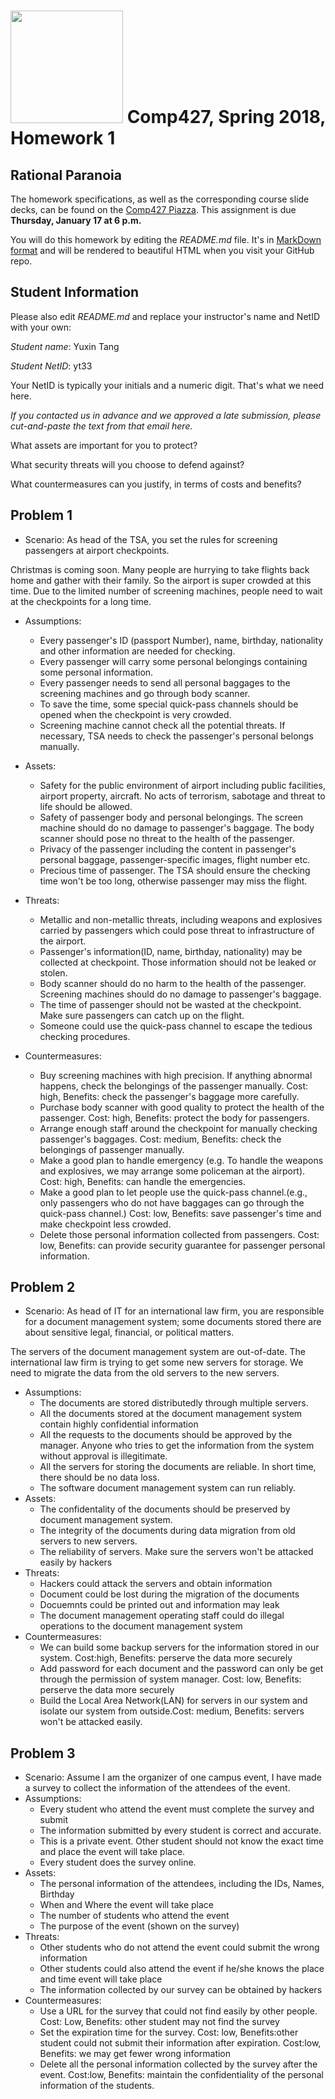 # <img src="http://www.rice.edu/_images/rice-logo.jpg" width=180> Comp427, Spring 2018, Homework 1
## Rational Paranoia
The homework specifications, as well as the corresponding course slide decks,
can be found on the [Comp427 Piazza](https://piazza.com/class/jqifhp864b37ju).
This assignment is due **Thursday, January 17 at 6 p.m.**

You will do this homework by editing the _README.md_ file. It's in
[MarkDown format](https://guides.github.com/features/mastering-markdown/)
and will be rendered to beautiful HTML when you visit your GitHub repo.

## Student Information
Please also edit _README.md_ and replace your instructor's name and NetID with your own:

_Student name_: Yuxin Tang

_Student NetID_: yt33

Your NetID is typically your initials and a numeric digit. That's
what we need here.

_If you contacted us in advance and we approved a late submission,
please cut-and-paste the text from that email here._

What assets are important for you to protect?

What security threats will you choose to defend against?

What countermeasures can you justify, in terms of costs and benefits?

## Problem 1
- Scenario: As head of the TSA, you set the rules for screening passengers at airport checkpoints.

Christmas is coming soon. Many people are hurrying to take flights back home and gather with their family. So the airport is super crowded at this time. Due to the limited number of screening machines, people need to wait at the checkpoints for a long time.
- Assumptions:
  - Every passenger's ID (passport Number), name, birthday, nationality and other information are needed for checking.
  - Every passenger will carry some personal belongings containing some personal information.
  - Every passenger needs to send all personal baggages to the screening machines and go through body scanner.
  - To save the time, some special quick-pass channels should be opened when the checkpoint is very crowded. 
  - Screening machine cannot check all the potential threats. If necessary, TSA needs to check the passenger's personal belongs manually.  
- Assets:
  - Safety for the public environment of airport including public facilities, airport property, aircraft. No acts of terrorism, sabotage and threat to life should be allowed.
  - Safety of passenger body and personal belongings. The screen machine should do no damage to passenger's baggage. The body scanner should pose no threat to the health of the passenger.
  - Privacy of the passenger including the content in passenger's personal baggage, passenger-specific images, flight number etc. 
  - Precious time of passenger. The TSA should ensure the checking time won't be too long, otherwise passenger may miss the flight.
  
- Threats:
  - Metallic and non-metallic threats, including weapons and explosives carried by passengers which could pose threat to infrastructure of the airport.
  - Passenger's information(ID, name, birthday, nationality) may be collected at checkpoint. Those information should not be leaked or stolen.
  - Body scanner should do no harm to the health of the passenger. Screening machines should do no damage to passenger's baggage.
  - The time of passenger should not be wasted at the checkpoint. Make sure passengers can catch up on the flight.
  - Someone could use the quick-pass channel to escape the tedious checking procedures. 
- Countermeasures:
  - Buy screening machines with high precision. If anything abnormal happens, check the belongings of the passenger manually. Cost: high, Benefits: check the passenger's baggage more carefully.
  - Purchase body scanner with good quality to protect the health of the passenger. Cost: high, Benefits: protect the body for passengers.
  - Arrange enough staff around the checkpoint for manually checking passenger's baggages. Cost: medium, Benefits: check the belongings of passenger manually.
  - Make a good plan to handle emergency (e.g. To handle the weapons and explosives, we may arrange some policeman at the airport). Cost: high, Benefits: can handle the emergencies.
  - Make a good plan to let people use the quick-pass channel.(e.g., only passengers who do not have baggages can go through the quick-pass channel.) Cost: low, Benefits: save passenger's time and make checkpoint less crowded. 
  - Delete those personal information collected from passengers. Cost: low, Benefits: can provide security guarantee for passenger personal information.
## Problem 2
- Scenario: As head of IT for an international law firm, you are responsible for a document management system; some documents stored there are about sensitive legal, financial, or political matters.

The servers of the document management system are out-of-date. The international law firm is trying to get some new servers for storage. We need to migrate the data from the old servers to the new servers. 
- Assumptions:
  - The documents are stored distributedly through multiple servers.
  - All the documents stored at the document management system contain highly confidential information
  - All the requests to the documents should be approved by the manager. Anyone who tries to get the information from the system without approval is illegitimate.
  - All the servers for storing the documents are reliable. In short time, there should be no data loss.
  - The software document management system can run reliably.
- Assets:
  - The confidentality of the documents should be preserved by document management system.
  - The integrity of the documents during data migration from old servers to new servers.
  - The reliability of servers. Make sure the servers won't be attacked easily by hackers
- Threats:
  - Hackers could attack the servers and obtain information
  - Document could be lost during the migration of the documents
  - Docuemnts could be printed out and information may leak
  - The document management operating staff could do illegal operations to the document management system 
- Countermeasures:
  - We can build some backup servers for the information stored in our system. Cost:high, Benefits: perserve the data more securely
  - Add password for each document and the password can only be get through the permission of system manager. Cost: low, Benefits: perserve the data more securely
  - Build the Local Area Network(LAN) for servers in our system and isolate our system from outside.Cost: medium, Benefits: servers won't be attacked easily. 
 

## Problem 3
- Scenario: Assume I am the organizer of one campus event, I have made a survey to collect the information of the attendees of the event.
- Assumptions:
  - Every student who attend the event must complete the survey and submit
  - The information submitted by every student is correct and accurate.
  - This is a private event. Other student should not know the exact time and place the event will take place. 
  - Every student does the survey online.
- Assets:
  - The personal information of the attendees, including the IDs, Names, Birthday 
  - When and Where the event will take place
  - The number of students who attend the event
  - The purpose of the event (shown on the survey)
- Threats:
  - Other students who do not attend the event could submit the wrong information 
  - Other students could also attend the event if he/she knows the place and time event will take place
  - The information collected by our survey can be obtained by hackers
- Countermeasures:
  - Use a URL for the survey that could not find easily by other people. Cost: Low, Benefits: other student may not find the survey
  - Set the expiration time for the survey. Cost: low, Benefits:other student could not submit their information after expiration. Cost:low, Benefits: we may get fewer wrong information
  - Delete all the personal information collected by the survey after the event. Cost:low, Benefits: maintain the confidentiality of the personal information of the students.
  

